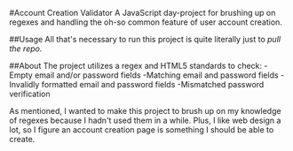 #Account Creation Validator
A JavaScript day-project for brushing up on regexes and handling the oh-so common feature of user account creation.

##Usage
All that's necessary to run this project is quite literally just to *pull the repo.*

##About
The project utilizes a regex and HTML5 standards to check:
-Empty email and/or password fields
-Matching email and password fields
-Invalidly formatted email and password fields
-Mismatched password verification

As mentioned, I wanted to make this project to brush up on my knowledge of regexes because I hadn't used them in a while.
Plus, I like web design a lot, so I figure an account creation page is something I should be able to create.